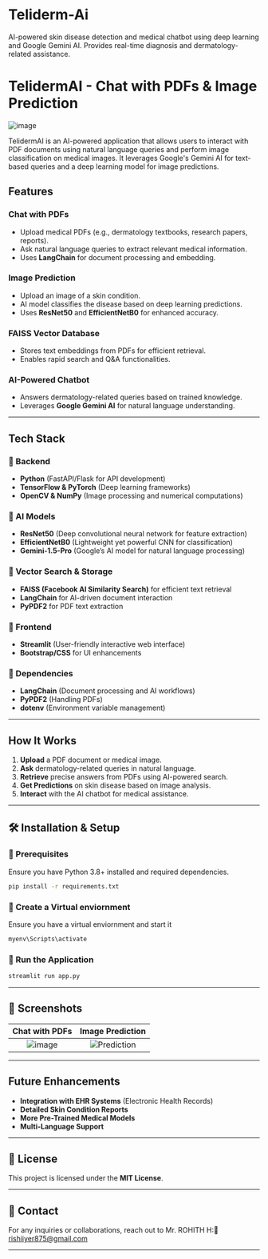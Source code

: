 # Teliderm-Ai
 AI-powered skin disease detection and medical chatbot using deep learning and Google Gemini AI. Provides real-time diagnosis and dermatology-related assistance. 
 # TelidermAI - Chat with PDFs & Image Prediction  
 ![image](https://github.com/user-attachments/assets/76044b85-c9a3-4ac3-a387-2cb69a675206)
 
 TelidermAI is an AI-powered application that allows users to interact with PDF documents using natural language queries and perform image classification on medical images. It leverages Google's Gemini AI for text-based queries and a deep learning model for image predictions.
 
 ##  Features
 
 ###  Chat with PDFs
 - Upload medical PDFs (e.g., dermatology textbooks, research papers, reports).
 - Ask natural language queries to extract relevant medical information.
 - Uses **LangChain** for document processing and embedding.
 
 ###  Image Prediction
 - Upload an image of a skin condition.
 - AI model classifies the disease based on deep learning predictions.
 - Uses **ResNet50** and **EfficientNetB0** for enhanced accuracy.
 
 ###  FAISS Vector Database
 - Stores text embeddings from PDFs for efficient retrieval.
 - Enables rapid search and Q&A functionalities.
 
 ###  AI-Powered Chatbot
 - Answers dermatology-related queries based on trained knowledge.
 - Leverages **Google Gemini AI** for natural language understanding.
 
 ---
 
 ##  Tech Stack
 
 ### 📌 Backend
 - **Python** (FastAPI/Flask for API development)
 - **TensorFlow & PyTorch** (Deep learning frameworks)
 - **OpenCV & NumPy** (Image processing and numerical computations)
 
 ### 📌 AI Models
 - **ResNet50** (Deep convolutional neural network for feature extraction)
 - **EfficientNetB0** (Lightweight yet powerful CNN for classification)
 - **Gemini-1.5-Pro** (Google’s AI model for natural language processing)
 
 ### 📌 Vector Search & Storage
 - **FAISS (Facebook AI Similarity Search)** for efficient text retrieval
 - **LangChain** for AI-driven document interaction
 - **PyPDF2** for PDF text extraction
 
 ### 📌 Frontend
 - **Streamlit** (User-friendly interactive web interface)
 - **Bootstrap/CSS** for UI enhancements
 
 ### 📌 Dependencies
 - **LangChain** (Document processing and AI workflows)
 - **PyPDF2** (Handling PDFs)
 - **dotenv** (Environment variable management)
 
 ---
 
 ##  How It Works
 1. **Upload** a PDF document or medical image.
 2. **Ask** dermatology-related queries in natural language.
 3. **Retrieve** precise answers from PDFs using AI-powered search.
 4. **Get Predictions** on skin disease based on image analysis.
 5. **Interact** with the AI chatbot for medical assistance.
 
 ---
 
 ## 🛠 Installation & Setup
 
 ### 🔹 Prerequisites
 Ensure you have Python 3.8+ installed and required dependencies.
 
 ```bash
 pip install -r requirements.txt
 ```
 
 ### 🔹 Create a Virtual enviornment
 Ensure you have a virtual enviornment and start it
 ```bash
 myenv\Scripts\activate
 ```
 
 ### 🔹 Run the Application
 
 ```bash
 streamlit run app.py
 ```
 
 ---
 
 ## 📸 Screenshots
 | **Chat with PDFs** | **Image Prediction** |
 |:------------------:|:------------------:|
 |![image](https://github.com/user-attachments/assets/ee22f448-5ce8-4107-9f60-aab107735bf7)| ![Prediction](https://your-image-link.com) |
 
 ---
 
 ##  Future Enhancements
 -  **Integration with EHR Systems** (Electronic Health Records)
 -  **Detailed Skin Condition Reports**
 -  **More Pre-Trained Medical Models**
 -  **Multi-Language Support**
 
 ---
 
 ## 📜 License
 This project is licensed under the **MIT License**.
 
 ---
 
 ## 📧 Contact
 For any inquiries or collaborations, reach out to Mr. ROHITH H:📧rishiiyer875@gmail.com
 
 ---
